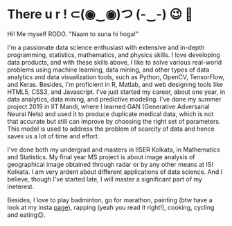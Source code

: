 # There u r ! ⊂(◉‿◉)つ  (-‿-) 😉 🤟
Hi!
Me myself RODO. "Naam to suna hi hoga!"

I'm a passionate data science enthusiast with extensive and in-depth programming, statistics, mathematics, and physics skills. I love developing data products, and with these skills above, I like to solve various real-world problems using machine learning, data mining, and other types of data analytics and data visualization tools, such as Python, OpenCV, TensorFlow, and Keras. Besides, I'm proficient in R, Matlab, and web designing tools like HTML5, CSS3, and Javascript. I've just started my career, about one year, in data analytics, data mining, and predictive modeling. I've done my summer project 2019 in IIT Mandi, where I learned GAN (Generative Adversarial Neural Nets) and used it to produce duplicate medical data, which is not that accurate but still can improve by choosing the right set of parameters. This model is used to address the problem of scarcity of data and hence saves us a lot of time and effort.

I've done both my undergrad and masters in IISER Kolkata, in Mathematics and Statistics. My final year MS project is about image analysis of geographical image obtained through radar or by any other means at ISI Kolkata. 
I am very ardent about different applications of data science. And I believe, though I've started late, I will master a significant part of my ineterest. 

Besides, I love to play badminton, go for marathon, painting (btw have a look at my insta [page](https://www.instagram.com/rodo.arts/)), rapping (yeah you read it right!), cooking, cycling and eating😉.


